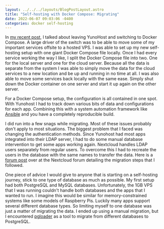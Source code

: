 ```yaml
---
layout: ../../../layouts/BlogPostLayout.astro
title: "Self-hosting with Docker Compose: Migrating"
date: 2022-06-07 09:03:06 -0400
categories: docker self-hosting
---
```


In [my recent post](../2022-03-26-selfhosting-with-docker-compose-leaving-yunohost/),
I talked about leaving YunoHost and switching to Docker Compose. A large driver
of the switch was to be able to move some of my important services offsite to a
hosted VPS. I was able to set up my new self-hosting setup with one giant Docker Compose
file locally. Once I had every service working the way I like, I split the Docker Compose
file into two. One for the local server and one for the cloud server. Because all the
data is separate from the system I was able to simply move the data for the cloud
services to a new location and be up and running in no time at all. I was also able
to move some services back locally with the same ease. Simply shut down the Docker
container on one server and start it up again on the other server.

For a Docker Compose setup, the configuration is all contained in one spot. With
Yunohost I had to track down various bits of data and configurations for each app.
Combining this with a system automation framework like [Ansible](https://www.ansible.com/)
and you have a completely reproducible build.

I did run into a few snags while migrating. Most of these issues probably don't
apply to most situations. The biggest problem that I faced was changing the authentication
methods. Since Yunohost had most apps integrated into their LDAP server, I had to
do some manual database intervention to get some apps working again. Nextcloud handles
LDAP users separately from regular users. To overcome this I had to recreate the
users in the database with the same names to transfer the data. Here is a
[forum post](https://help.nextcloud.com/t/import-ldap-users-get-rid-of-ldap/56629/11)
over at the Nextcloud forum detailing the migration steps that I followed.

One piece of advice I would give to anyone that is starting on a self-hosting journey,
stick to one type of database as much as possible. My first setup had both PostgreSQL
and MySQL databases. Unfortunately, the 1GB VPS that I was running couldn't handle
both databases and the apps that I wanted to run. I imagine this would be similar
for memory-constrained systems like some models of Raspberry Pis. Luckily many apps
support several different database types. So limiting myself to one database was
just a matter of migrating the data. I ended up using a manual migration, but
I encountered [pgloader](https://pgloader.io/) as a tool to migrate from different
databases to PostgreSQL.
